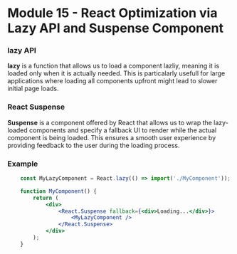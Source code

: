 # Module 15 - React Optimization via Lazy API and Suspense Component


### lazy API
**lazy** is a function that allows us to load a component lazliy, meaning it is loaded only when it is actually needed. This is particalarly usefull for large applications where loading all components upfront might lead to slower initial page loads.

### React Suspense
**Suspense** is a component offered by React that allows us to wrap the lazy-loaded components and specify a fallback UI to render while the actual component is being loaded. This ensures a smooth user experience by providing feedback to the user during the loading process.

### Example
``` jsx
    const MyLazyComponent = React.lazy(() => import('./MyComponent'));

    function MyComponent() {
        return (
            <div>
                <React.Suspense fallback={<div>Loading...</div>}>
                    <MyLazyComponent />
                </React.Suspense>
            </div>
        );
    }
```